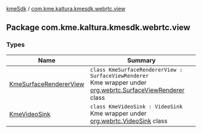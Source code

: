 [kmeSdk](../index.md) / [com.kme.kaltura.kmesdk.webrtc.view](./index.md)

## Package com.kme.kaltura.kmesdk.webrtc.view

### Types

| Name | Summary |
|---|---|
| [KmeSurfaceRendererView](-kme-surface-renderer-view/index.md) | `class KmeSurfaceRendererView : SurfaceViewRenderer`<br>Kme wrapper under [org.webrtc.SurfaceViewRenderer](#) class |
| [KmeVideoSink](-kme-video-sink/index.md) | `class KmeVideoSink : VideoSink`<br>Kme wrapper under [org.webrtc.VideoSink](#) class |
